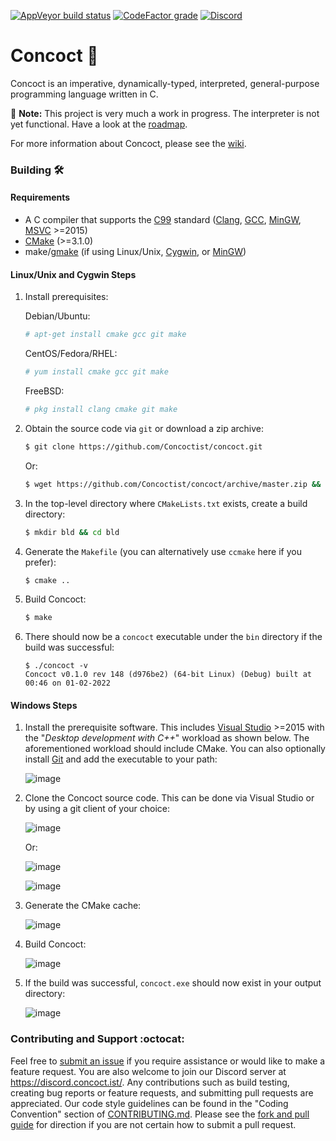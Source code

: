 [![AppVeyor build status](https://img.shields.io/appveyor/ci/ldilley/concoct?label=AppVeyor%20build%20status)](https://ci.appveyor.com/project/ldilley/concoct)
[![CodeFactor grade](https://img.shields.io/codefactor/grade/github/Concoctist/concoct?label=CodeFactor%20quality)](https://www.codefactor.io/repository/github/Concoctist/concoct)
[![Discord](https://img.shields.io/discord/540333638479380487?label=Discord)](https://discord.concoct.ist/)

Concoct 🧪
=======
Concoct is an imperative, dynamically-typed, interpreted, general-purpose programming language written in C.

:construction: **Note:** This project is very much a work in progress. The interpreter is not yet functional. Have a look at the [roadmap](https://github.com/Concoctist/concoct/wiki/Roadmap).

For more information about Concoct, please see the [wiki](https://github.com/Concoctist/concoct/wiki).

### Building :hammer_and_wrench:
#### Requirements
* A C compiler that supports the [C99](http://en.wikipedia.org/wiki/C99) standard ([Clang](http://clang.llvm.org/), [GCC](http://gcc.gnu.org/), [MinGW](https://osdn.net/projects/mingw), [MSVC](http://visualstudio.microsoft.com/) >=2015)
* [CMake](http://cmake.org/) (>=3.1.0)
* make/[gmake](http://www.gnu.org/software/make/) (if using Linux/Unix, [Cygwin](http://www.cygwin.com/), or [MinGW](https://osdn.net/projects/mingw))

#### Linux/Unix and Cygwin Steps
1. Install prerequisites:

   Debian/Ubuntu:
   ```sh
   # apt-get install cmake gcc git make
   ```
   CentOS/Fedora/RHEL:
   ```sh
   # yum install cmake gcc git make
   ```
   FreeBSD:
   ```sh
   # pkg install clang cmake git make
   ```
1. Obtain the source code via `git` or download a zip archive:
   ```sh
   $ git clone https://github.com/Concoctist/concoct.git
   ```
   Or:
   ```sh
   $ wget https://github.com/Concoctist/concoct/archive/master.zip && unzip master.zip
   ```

2. In the top-level directory where `CMakeLists.txt` exists, create a build directory:
   ```sh
   $ mkdir bld && cd bld
   ```

3. Generate the `Makefile` (you can alternatively use `ccmake` here if you prefer):
   ```sh
   $ cmake ..
   ```

4. Build Concoct:
   ```sh
   $ make
   ```

5. There should now be a `concoct` executable under the `bin` directory if the build was successful:
   ```
   $ ./concoct -v
   Concoct v0.1.0 rev 148 (d976be2) (64-bit Linux) (Debug) built at 00:46 on 01-02-2022
   ```

#### Windows Steps
1. Install the prerequisite software. This includes [Visual Studio](https://visualstudio.microsoft.com/) >=2015 with the "_Desktop development with C++_" workload as
   shown below. The aforementioned workload should include CMake. You can also optionally install [Git](https://git-scm.com/downloads) and add the executable to your path:

   ![image](https://user-images.githubusercontent.com/3323717/147863961-50856b16-9b4a-4dea-a4eb-fff7e6a18000.png)

2. Clone the Concoct source code. This can be done via Visual Studio or by using a git client of your choice:

   ![image](https://user-images.githubusercontent.com/3323717/147864080-fcb8c232-d975-4a99-b060-435232c9346f.png)

   Or:

   ![image](https://user-images.githubusercontent.com/3323717/147864037-62854ead-43fc-4b90-abbf-99d1162f2a8f.png)

   ![image](https://user-images.githubusercontent.com/3323717/147864136-0581bdd1-cfda-4f47-9e30-b59f5a058aa1.png)

3. Generate the CMake cache:

   ![image](https://user-images.githubusercontent.com/3323717/147864180-ee480075-de55-4b86-9f79-7486b2237c90.png)

4. Build Concoct:

   ![image](https://user-images.githubusercontent.com/3323717/147864201-8d8d2ac9-78fe-4efa-a6b7-3c4b7dc3c3d0.png)

5. If the build was successful, `concoct.exe` should now exist in your output directory:

   ![image](https://user-images.githubusercontent.com/3323717/147864334-5c8d44f3-136f-47f9-a1d5-434826e6572d.png)

### Contributing and Support :octocat:
Feel free to [submit an issue](https://github.com/Concoctist/concoct/issues/new) if you require assistance or would like to
make a feature request. You are also welcome to join our Discord server at https://discord.concoct.ist/. Any contributions such as build testing, creating bug reports
or feature requests, and submitting pull requests are appreciated. Our code style guidelines can be found in the "Coding Convention" section of
[CONTRIBUTING.md](https://github.com/Concoctist/concoct/blob/master/.github/CONTRIBUTING.md). Please see the
[fork and pull guide](https://help.github.com/en/github/collaborating-with-issues-and-pull-requests/creating-a-pull-request-from-a-fork)
for direction if you are not certain how to submit a pull request.
